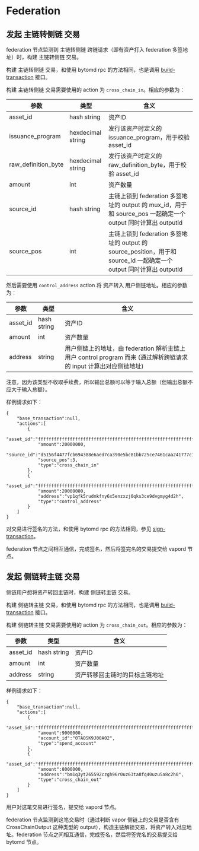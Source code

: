 # Federation

## 发起 主链转侧链 交易
federation 节点监测到 主链转侧链 跨链请求（即有资产打入 federation 多签地址）时，构建 主链转侧链 交易。

构建 主链转侧链 交易，和使用 bytomd rpc 的方法相同，也是调用 [build-transaction](https://github.com/Bytom/bytom/wiki/API-Reference#build-transaction) 接口。

构建 主链转侧链 交易需要使用的 action 为 `cross_chain_in`。相应的参数为：

| 参数 | 类型 | 含义 |
| - | - | - |
| asset_id | hash string | 资产ID |
| issuance_program | hexdecimal string | 发行该资产时定义的 issuance_program，用于校验 asset_id |
| raw_definition_byte | hexdecimal string | 发行该资产时定义的 raw_definition_byte，用于校验 asset_id |
| amount | int | 资产数量 |
| source_id | hash string | 主链上锁到 federation 多签地址的 output 的 mux_id，用于和 source_pos 一起确定一个 output 同时计算出 outputid |
| source_pos | int | 主链上锁到 federation 多签地址的 output 的 source_position，用于和 source_id 一起确定一个 output 同时计算出 outputid |

然后需要使用 `control_address` action 将 资产转入 用户侧链地址。相应的参数为：

| 参数 | 类型 | 含义 |
| - | - | - |
| asset_id | hash string | 资产ID |
| amount | int | 资产数量 |
| address | string | 用户侧链上的地址，由 federation 解析主链上用户 control program 而来 (通过解析跨链请求的 input 计算出对应侧链地址) |

注意，因为该类型不收取手续费，所以输出总额可以等于输入总额（但输出总额不应大于输入总额）。

样例请求如下：
```
{
    "base_transaction":null,
    "actions":[
        {
            "asset_id":"ffffffffffffffffffffffffffffffffffffffffffffffffffffffffffffffff",
            "amount":20000000,
            "source_id":"d5156f4477fcb694388e6aed7ca390e5bc81bb725ce7461caa241777c1f62236",
            "source_pos":3,
            "type":"cross_chain_in"
        },
        {
            "asset_id":"ffffffffffffffffffffffffffffffffffffffffffffffffffffffffffffffff",
            "amount":20000000,
            "address":"vp1qfk5rudmkfny6x5enzxzj0qks3ce9dvgmyg4d2h",
            "type":"control_address"
        }
    ]
}
```

对交易进行签名的方法，和使用 bytomd rpc 的方法相同，参见 [sign-transaction](https://github.com/Bytom/bytom/wiki/API-Reference#sign-transaction)。

federation 节点之间相互通信，完成签名，然后将签完名的交易提交给 vapord 节点。

## 发起 侧链转主链 交易

侧链用户想将资产转回主链时，构建 侧链转主链 交易。

构建 侧链转主链 交易，和使用 bytomd rpc 的方法相同，也是调用 [build-transaction](https://github.com/Bytom/bytom/wiki/API-Reference#build-transaction) 接口。

构建 侧链转主链 交易需要使用的 action 为 `cross_chain_out`。相应的参数为：

| 参数 | 类型 | 含义 |
| - | - | - |
| asset_id | hash string | 资产ID |
| amount | int | 资产数量 |
| address | string | 资产转移回主链时的目标主链地址 |

样例请求如下：
```
{
    "base_transaction":null,
    "actions":[
        {
            "asset_id":"ffffffffffffffffffffffffffffffffffffffffffffffffffffffffffffffff",
            "amount":9000000,
            "account_id":"0TAOSK9J00A02",
            "type":"spend_account"
        },
        {
            "asset_id":"ffffffffffffffffffffffffffffffffffffffffffffffffffffffffffffffff",
            "amount":8000000,
            "address":"bm1q3yt265592czgh96r0uz63ta8fq40uzu5a8c2h0",
            "type":"cross_chain_out"
        }
    ]
}
```

用户对这笔交易进行签名，提交给 vapord 节点。

federation 节点监测到这笔交易时（通过判断 vapor 侧链上的交易是否含有 CrossChainOutput 这种类型的 output），构造主链解锁交易，将资产转入对应地址。federation 节点之间相互通信，完成签名，然后将签完名的交易提交给 bytomd 节点。
